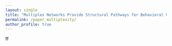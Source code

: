 ```yaml
---
layout: single
title: "Multiplex Networks Provide Structural Pathways for Behavioral Contagion in Rural Social Networks"
permalink: /paper_multiplexity/
author_profile: true
---
```


ff
